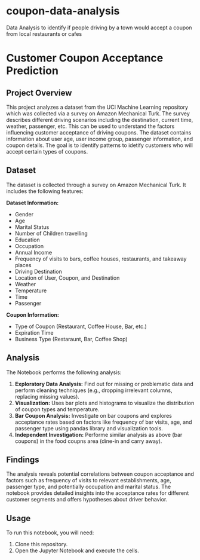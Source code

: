 # coupon-data-analysis
Data Analysis to identify if people driving by a town would accept a coupon from local restaurants or cafes

# Customer Coupon Acceptance Prediction

## Project Overview

This project analyzes a dataset from the UCI Machine Learning repository which was collected via a survey on Amazon Mechanical Turk. The survey describes different driving scenarios including the destination, current time, weather, passenger, etc. This can be used to understand the factors influencing customer acceptance of driving coupons. The dataset contains information about user age, user income group, passenger information, and coupon details. The goal is to identify patterns to idetify customers who will accept certain types of coupons.

## Dataset

The dataset is collected through a survey on Amazon Mechanical Turk. It includes the following features:

**Dataset Information:**
- Gender
- Age
- Marital Status
- Number of Children travelling
- Education
- Occupation
- Annual Income
- Frequency of visits to bars, coffee houses, restaurants, and takeaway places
- Driving Destination
- Location of User, Coupon, and Destination
- Weather
- Temperature
- Time
- Passenger

**Coupon Information:**
- Type of Coupon (Restaurant, Coffee House, Bar, etc.)
- Expiration Time
- Business Type (Restaraunt, Bar, Coffee Shop)

## Analysis

The Notebook performs the following analysis:

1. **Exploratory Data Analysis:** Find out for missing or problematic data and perform cleaning techniques (e.g., dropping irrelevant columns, replacing missing values).
2. **Visualization:** Uses bar plots and histograms to visualize the distribution of coupon types and temperature.
3. **Bar Coupon Analysis:** Investigate on bar coupons and explores acceptance rates based on factors like frequency of bar visits, age, and passenger type using pandas library and visualization tools.
4. **Independent Investigation:** Performe similar analysis as above (bar coupons) in the food coupns area (dine-in and carry away).

## Findings

The analysis reveals potential correlations between coupon acceptance and factors such as frequency of visits to relevant establishments, age, passenger type, and potentially occupation and marital status. The notebook provides detailed insights into the acceptance rates for different customer segments and offers hypotheses about driver behavior.

## Usage

To run this notebook, you will need:

1. Clone this repository.
2. Open the Jupyter Notebook and execute the cells.

